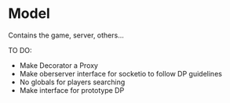 # Model
Contains the game, server, others...

TO DO:
- Make Decorator a Proxy
- Make oberserver interface for socketio to follow DP guidelines
- No globals for players searching
- Make interface for prototype DP

